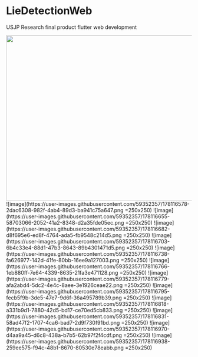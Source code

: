 # LieDetectionWeb
USJP Research final product flutter web development

<img src="https://user-images.githubusercontent.com/59352357/178116578-2dac6308-982f-4ab4-89d3-ba941c75a647.png" width="600" height="450">
![image](https://user-images.githubusercontent.com/59352357/178116578-2dac6308-982f-4ab4-89d3-ba941c75a647.png =250x250)
![image](https://user-images.githubusercontent.com/59352357/178116655-58703066-2052-41a2-8348-d2a35fde05ec.png =250x250)
![image](https://user-images.githubusercontent.com/59352357/178116682-d8f695e6-ed8f-4764-ada5-fb9548c214d5.png =250x250)
![image](https://user-images.githubusercontent.com/59352357/178116703-6b4c33e4-88d1-47b3-8643-89b4301471d5.png =250x250)
![image](https://user-images.githubusercontent.com/59352357/178116738-fa626977-142d-41fe-80bb-16ee9a127003.png =250x250)
![image](https://user-images.githubusercontent.com/59352357/178116766-1eb880ff-7e64-4339-8635-21fa3e471128.png =250x250)
![image](https://user-images.githubusercontent.com/59352357/178116779-afa2abd4-5dc2-4e4c-8aee-3e1926ceae22.png =250x250)
![image](https://user-images.githubusercontent.com/59352357/178116795-fecb5f9b-3de5-47e7-9d6f-36a495789b39.png =250x250)
![image](https://user-images.githubusercontent.com/59352357/178116818-a331b9d1-7880-42d5-bd17-ce70ed5cb833.png =250x250)
![image](https://user-images.githubusercontent.com/59352357/178116831-58ad47f2-1707-4ca6-bad7-2d9f730f91bd.png =250x250)
![image](https://user-images.githubusercontent.com/59352357/178116970-d4aa9a45-d6c8-438a-b7b5-62b97f2f4cdf.png =250x250)
![image](https://user-images.githubusercontent.com/59352357/178116938-259ee575-f94c-48b1-8670-80530e78eabb.png =250x250)

